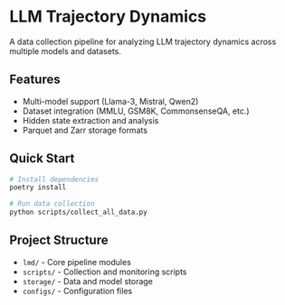 # LLM Trajectory Dynamics

A data collection pipeline for analyzing LLM trajectory dynamics across multiple models and datasets.

## Features

- Multi-model support (Llama-3, Mistral, Qwen2)
- Dataset integration (MMLU, GSM8K, CommonsenseQA, etc.)
- Hidden state extraction and analysis
- Parquet and Zarr storage formats

## Quick Start

```bash
# Install dependencies
poetry install

# Run data collection
python scripts/collect_all_data.py
```

## Project Structure

- `lmd/` - Core pipeline modules
- `scripts/` - Collection and monitoring scripts
- `storage/` - Data and model storage
- `configs/` - Configuration files